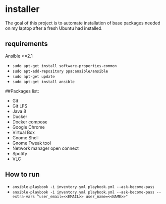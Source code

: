 # installer
The goal of this project is to automate installation of base packages needed on my laptop after a fresh Ubuntu had installed.

## requirements
Ansible >=2.1
- `sudo apt-get install software-properties-common`
- `sudo apt-add-repository ppa:ansible/ansible`
- `sudo apt-get update`
- `sudo apt-get install ansible`

##Packages list:
- Git
- Git LFS
- Java 8
- Docker
- Docker compose
- Google Chrome
- Virtual Box
- Gnome Shell
- Gnome Tweak tool
- Network manager open connect
- Spotify
- VLC

## How to run
- `ansible-playbook -i inventory.yml playbook.yml --ask-become-pass`
- `ansible-playbook -i inventory.yml playbook.yml --ask-become-pass --extra-vars "user_email=<<EMAIL>> user_name=<<NAME>>"`
